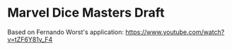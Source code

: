 Marvel Dice Masters Draft
===

Based on Fernando Worst's application:
https://www.youtube.com/watch?v=tZF6Y81y_F4
